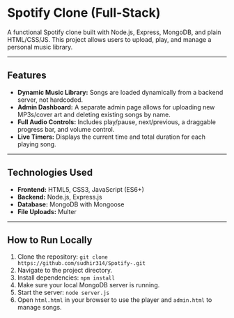 # Spotify Clone (Full-Stack)

A functional Spotify clone built with Node.js, Express, MongoDB, and plain HTML/CSS/JS. This project allows users to upload, play, and manage a personal music library.

---

## Features

-   **Dynamic Music Library:** Songs are loaded dynamically from a backend server, not hardcoded.
-   **Admin Dashboard:** A separate admin page allows for uploading new MP3s/cover art and deleting existing songs by name.
-   **Full Audio Controls:** Includes play/pause, next/previous, a draggable progress bar, and volume control.
-   **Live Timers:** Displays the current time and total duration for each playing song.

---

## Technologies Used

-   **Frontend:** HTML5, CSS3, JavaScript (ES6+)
-   **Backend:** Node.js, Express.js
-   **Database:** MongoDB with Mongoose
-   **File Uploads:** Multer

---

## How to Run Locally

1.  Clone the repository: `git clone https://github.com/sudhir314/Spotify-.git`
2.  Navigate to the project directory.
3.  Install dependencies: `npm install`
4.  Make sure your local MongoDB server is running.
5.  Start the server: `node server.js`
6.  Open `html.html` in your browser to use the player and `admin.html` to manage songs.
